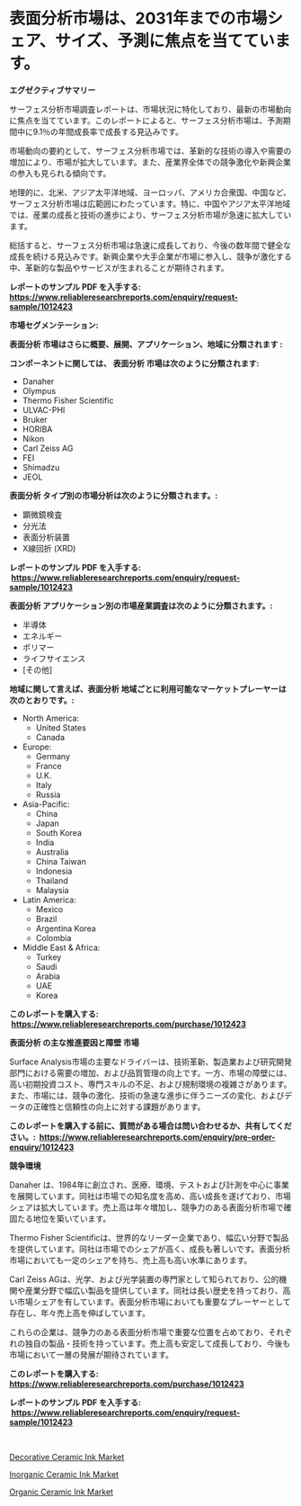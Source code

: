 <p><h1>表面分析市場は、2031年までの市場シェア、サイズ、予測に焦点を当てています。</h1></p><p><strong>エグゼクティブサマリー</strong></p>
<p><p>サーフェス分析市場調査レポートは、市場状況に特化しており、最新の市場動向に焦点を当てています。このレポートによると、サーフェス分析市場は、予測期間中に9.1％の年間成長率で成長する見込みです。</p><p>市場動向の要約として、サーフェス分析市場では、革新的な技術の導入や需要の増加により、市場が拡大しています。また、産業界全体での競争激化や新興企業の参入も見られる傾向です。</p><p>地理的に、北米、アジア太平洋地域、ヨーロッパ、アメリカ合衆国、中国など、サーフェス分析市場は広範囲にわたっています。特に、中国やアジア太平洋地域では、産業の成長と技術の進歩により、サーフェス分析市場が急速に拡大しています。</p><p>総括すると、サーフェス分析市場は急速に成長しており、今後の数年間で健全な成長を続ける見込みです。新興企業や大手企業が市場に参入し、競争が激化する中、革新的な製品やサービスが生まれることが期待されます。</p></p>
<p><strong>レポートのサンプル PDF を入手する: <a href="https://www.reliableresearchreports.com/enquiry/request-sample/1012423">https://www.reliableresearchreports.com/enquiry/request-sample/1012423</a></strong></p>
<p><strong>市場セグメンテーション:</strong></p>
<p><strong> 表面分析 市場はさらに概要、展開、アプリケーション、地域に分類されます :</strong></p>
<p><strong>コンポーネントに関しては、 表面分析 市場は次のように分類されます: &nbsp;</strong></p>
<p><ul><li>Danaher</li><li>Olympus</li><li>Thermo Fisher Scientific</li><li>ULVAC-PHI</li><li>Bruker</li><li>HORIBA</li><li>Nikon</li><li>Carl Zeiss AG</li><li>FEI</li><li>Shimadzu</li><li>JEOL</li></ul></p>
<p><strong> 表面分析 タイプ別の市場分析は次のように分類されます。:</strong></p>
<p><ul><li>顕微鏡検査</li><li>分光法</li><li>表面分析装置</li><li>X線回折 (XRD)</li></ul></p>
<p><strong>レポートのサンプル PDF を入手する: &nbsp;<a href="https://www.reliableresearchreports.com/enquiry/request-sample/1012423">https://www.reliableresearchreports.com/enquiry/request-sample/1012423</a></strong></p>
<p><strong> 表面分析 アプリケーション別の市場産業調査は次のように分類されます。:</strong></p>
<p><ul><li>半導体</li><li>エネルギー</li><li>ポリマー</li><li>ライフサイエンス</li><li>[その他]</li></ul></p>
<p><strong>地域に関して言えば、表面分析 地域ごとに利用可能なマーケットプレーヤーは次のとおりです。:</strong></p>
<p><ul>
    <li>
        North America:
        <ul>
            <li>United States</li>
            <li>Canada</li>
        </ul>
    </li>
    <li>
        Europe:
        <ul>
            <li>Germany</li>
            <li>France</li>
            <li>U.K.</li>
            <li>Italy</li>
            <li>Russia</li>
        </ul>
    </li>
    <li>
        Asia-Pacific:
        <ul>
            <li>China</li>
            <li>Japan</li>
            <li>South Korea</li>
            <li>India</li>
            <li>Australia</li>
            <li>China Taiwan</li>
            <li>Indonesia</li>
            <li>Thailand</li>
            <li>Malaysia</li>
        </ul>
    </li>
    <li>
        Latin America:
        <ul>
            <li>Mexico</li>
            <li>Brazil</li>
            <li>Argentina Korea</li>
            <li>Colombia</li>
        </ul>
    </li>
    <li>
        Middle East & Africa:
        <ul>
            <li>Turkey</li>
            <li>Saudi</li>
            <li>Arabia</li>
            <li>UAE</li>
            <li>Korea</li>
        </ul>
    </li>
    </ul></p>
<p><strong>このレポートを購入する: &nbsp;<a href="https://www.reliableresearchreports.com/purchase/1012423">https://www.reliableresearchreports.com/purchase/1012423</a></strong></p>
<p><strong>表面分析 の主な推進要因と障壁 市場</strong></p>
<p><p>Surface Analysis市場の主要なドライバーは、技術革新、製造業および研究開発部門における需要の増加、および品質管理の向上です。一方、市場の障壁には、高い初期投資コスト、専門スキルの不足、および規制環境の複雑さがあります。また、市場には、競争の激化、技術の急速な進歩に伴うニーズの変化、およびデータの正確性と信頼性の向上に対する課題があります。</p></p>
<p><strong>このレポートを購入する前に、質問がある場合は問い合わせるか、共有してください。:&nbsp; <a href="https://www.reliableresearchreports.com/enquiry/pre-order-enquiry/1012423">https://www.reliableresearchreports.com/enquiry/pre-order-enquiry/1012423</a></strong></p>
<p><strong>競争環境</strong></p>
<p><p>Danaher は、1984年に創立され、医療、環境、テストおよび計測を中心に事業を展開しています。同社は市場での知名度を高め、高い成長を遂げており、市場シェアは拡大しています。売上高は年々増加し、競争力のある表面分析市場で確固たる地位を築いています。 </p><p>Thermo Fisher Scientificは、世界的なリーダー企業であり、幅広い分野で製品を提供しています。同社は市場でのシェアが高く、成長も著しいです。表面分析市場においても一定のシェアを持ち、売上高も高い水準にあります。</p><p>Carl Zeiss AGは、光学、および光学装置の専門家として知られており、公的機関や産業分野で幅広い製品を提供しています。同社は長い歴史を持っており、高い市場シェアを有しています。表面分析市場においても重要なプレーヤーとして存在し、年々売上高を伸ばしています。</p><p>これらの企業は、競争力のある表面分析市場で重要な位置を占めており、それぞれの独自の製品・技術を持っています。売上高も安定して成長しており、今後も市場において一層の発展が期待されています。</p></p>
<p><strong>このレポートを購入する: &nbsp; <a href="https://www.reliableresearchreports.com/purchase/1012423">https://www.reliableresearchreports.com/purchase/1012423</a></strong></p>
<p><strong>レポートのサンプル PDF を入手する: &nbsp;<a href="https://www.reliableresearchreports.com/enquiry/request-sample/1012423">https://www.reliableresearchreports.com/enquiry/request-sample/1012423</a></strong><strong></strong></p>
<p>&nbsp;</p>
<p><p><a href="https://github.com/arionmp/Market-Research-Report-List-2/blob/main/decorative-ceramic-ink-market.md">Decorative Ceramic Ink Market</a></p><p><a href="https://github.com/markusgodoy/Market-Research-Report-List-2/blob/main/inorganic-ceramic-ink-market.md">Inorganic Ceramic Ink Market</a></p><p><a href="https://github.com/luckyshygirl/Market-Research-Report-List-3/blob/main/organic-ceramic-ink-market.md">Organic Ceramic Ink Market</a></p></p>